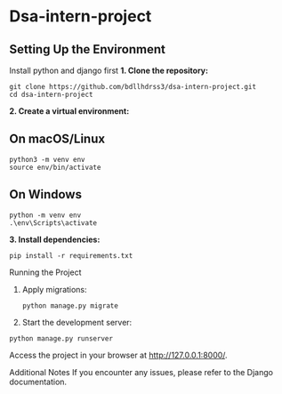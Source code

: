 # Dsa-intern-project

## Setting Up the Environment

Install python and django first
**1. Clone the repository:**


    git clone https://github.com/bdllhdrss3/dsa-intern-project.git
    cd dsa-intern-project
**2. Create a virtual environment:**

## On macOS/Linux

    python3 -m venv env
    source env/bin/activate

## On Windows

    python -m venv env
    .\env\Scripts\activate
**3. Install dependencies:**


    pip install -r requirements.txt

Running the Project

1. Apply migrations:

  

       python manage.py migrate

2. Start the development server:

`python manage.py runserver`


Access the project in your browser at http://127.0.0.1:8000/.

Additional Notes
If you encounter any issues, please refer to the Django documentation.

